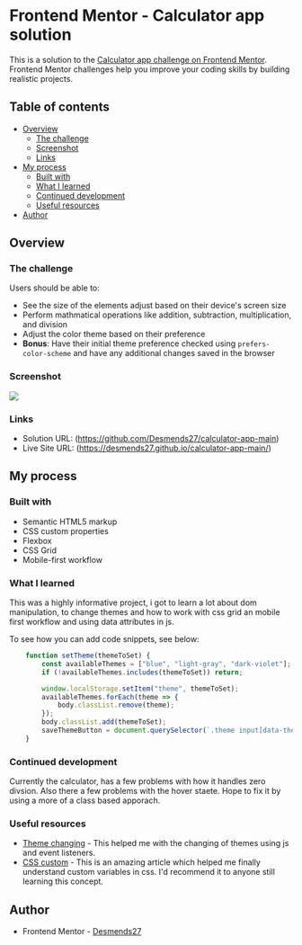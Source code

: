 # Frontend Mentor - Calculator app solution

This is a solution to the [Calculator app challenge on Frontend Mentor](https://www.frontendmentor.io/challenges/calculator-app-9lteq5N29). Frontend Mentor challenges help you improve your coding skills by building realistic projects. 

## Table of contents

- [Overview](#overview)
  - [The challenge](#the-challenge)
  - [Screenshot](#screenshot)
  - [Links](#links)
- [My process](#my-process)
  - [Built with](#built-with)
  - [What I learned](#what-i-learned)
  - [Continued development](#continued-development)
  - [Useful resources](#useful-resources)
- [Author](#author)

## Overview

### The challenge

Users should be able to:

- See the size of the elements adjust based on their device's screen size
- Perform mathmatical operations like addition, subtraction, multiplication, and division
- Adjust the color theme based on their preference
- **Bonus**: Have their initial theme preference checked using `prefers-color-scheme` and have any additional changes saved in the browser

### Screenshot

![](./Screen%20Shot%202024-02-10%20at%2012.52.34-fullpage.png)


### Links

- Solution URL: (https://github.com/Desmends27/calculator-app-main)
- Live Site URL: (https://desmends27.github.io/calculator-app-main/)

## My process

### Built with

- Semantic HTML5 markup
- CSS custom properties
- Flexbox
- CSS Grid
- Mobile-first workflow


### What I learned

This was a highly informative project, i got to learn a lot about dom manipulation, to change themes and
how to work with css grid an mobile first workflow and using data attributes in js.

To see how you can add code snippets, see below:

```js
    function setTheme(themeToSet) {
        const availableThemes = ["blue", "light-gray", "dark-violet"]; /* Prevents light mode */
        if (!availableThemes.includes(themeToSet)) return;

        window.localStorage.setItem("theme", themeToSet);
        availableThemes.forEach(theme => {
            body.classList.remove(theme);
        });
        body.classList.add(themeToSet);
        saveThemeButton = document.querySelector(`.theme input[data-theme="${themeToSet}"]`);
    }

```

### Continued development

Currently the calculator, has a few problems with how it handles zero divsion. Also there a  few problems with the hover staete. Hope to fix it by using a more of a class based apporach.

### Useful resources

- [Theme changing](https://javascript.plainenglish.io/how-to-make-a-system-light-dark-theme-selector-4e70322205d7) - This helped me  with the changing of themes using js and event listeners.
- [CSS custom](https://developer.mozilla.org/en-US/docs/Web/CSS/Using_CSS_custom_properties) - This is an amazing article which helped me finally understand custom variables in css. I'd recommend it to anyone still learning this concept.


## Author

- Frontend Mentor - [Desmends27](https://www.frontendmentor.io/profile/Desmends27)
